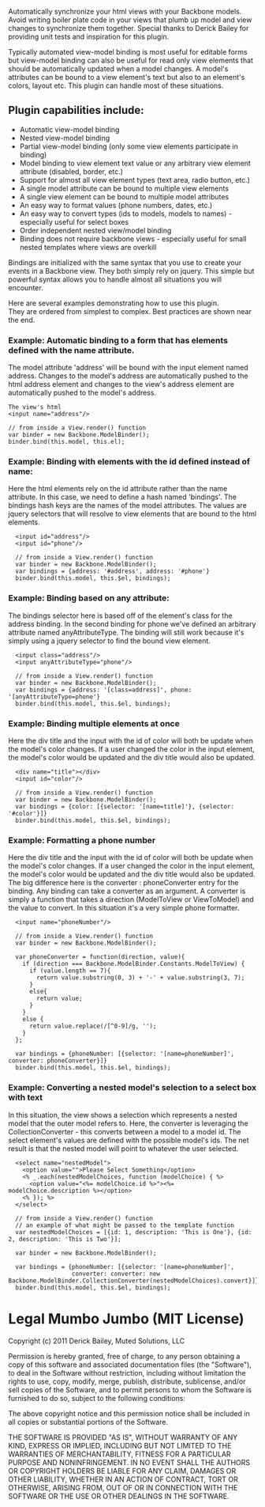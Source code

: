 Automatically synchronize your html views with your Backbone models.  Avoid writing boiler plate code in your views that plumb up model and view changes to synchronize them together.
Special thanks to Derick Bailey for providing unit tests and inspiration for this plugin.

Typically automated view-model binding is most useful for editable forms but view-model binding can also be useful for read only view elements that should be automatically updated when a model changes.  A model's attributes can be bound to a view element's text but also to an element's colors, layout etc.  This plugin can handle most of these situations.


## Plugin capabilities include:
* Automatic view-model binding
* Nested view-model binding
* Partial view-model binding (only some view elements participate in binding)
* Model binding to view element text value or any arbitrary view element attribute (disabled, border, etc.)
* Support for almost all view element types (text area, radio button, etc.)
* A single model attribute can be bound to multiple view elements
* A single view element can be bound to multiple model attributes
* An easy way to format values (phone numbers, dates, etc.)
* An easy way to convert types (ids to models, models to names) - especially useful for select boxes
* Order independent nested view/model binding
* Binding does not require backbone views - especially useful for small nested templates where views are overkill
  

Bindings are initialized with the same syntax that you use to create your events in a Backbone view.  They both simply rely on jquery.  This simple but powerful syntax allows you to handle almost all situations you will encounter.


Here are several examples demonstrating how to use this plugin.  
They are ordered from simplest to complex.  Best practices are shown near the end.


### Example:  Automatic binding to a form that has elements defined with the name attribute.
The model attribute 'address' will be bound with the input element named address.
Changes to the model's address are automatically pushed to the html address element and changes to the view's address element are automatically pushed to the model's address.

````
The view's html
<input name="address"/>

// from inside a View.render() function
var binder = new Backbone.ModelBinder();
binder.bind(this.model, this.el);
````


### Example: Binding with elements with the id defined instead of name:
Here the html elements rely on the id attribute rather than the name attribute.  In this case, we need to define a hash named 'bindings'.
The bindings hash keys are the names of the model attributes. The values are jquery selectors that will resolve to view elements that are bound to the html elements.

````
  <input id="address"/>
  <input id="phone"/>

  // from inside a View.render() function
  var binder = new Backbone.ModelBinder();
  var bindings = {address: '#address', address: '#phone'}
  binder.bind(this.model, this.$el, bindings);
````


### Example: Binding based on any attribute:
The bindings selector here is based off of the element's class for the address binding.
In the second binding for phone we've defined an arbitrary attribute named anyAttributeType.
The binding will still work because it's simply using a jquery selector to find the bound view element.

````
  <input class="address"/>
  <input anyAttributeType="phone"/>

  // from inside a View.render() function
  var binder = new Backbone.ModelBinder();
  var bindings = {address: '[class=address]', phone: '[anyAttributeType=phone'}
  binder.bind(this.model, this.$el, bindings);
````


### Example: Binding multiple elements at once
Here the div title and the input with the id of color will both be update when the model's color changes.
If a user changed the color in the input element, the model's color would be updated and the div title would also be updated.

````
  <div name="title"></div>
  <input id="color"/>

  // from inside a View.render() function
  var binder = new Backbone.ModelBinder();
  var bindings = {color: [{selector: '[name=title]'}, {selector: '#color'}]}
  binder.bind(this.model, this.$el, bindings);
````


### Example: Formatting a phone number
Here the div title and the input with the id of color will both be update when the model's color changes.
If a user changed the color in the input element, the model's color would be updated and the div title would also be updated.
The big difference here is the converter : phoneConverter entry for the binding.  Any binding can take a converter as an argument.
A converter is simply a function that takes a direction (ModelToView or ViewToModel) and the value to convert.
In this situation it's a very simple phone formatter.

````
  <input name="phoneNumber"/>

  // from inside a View.render() function
  var binder = new Backbone.ModelBinder();

  var phoneConverter = function(direction, value){
    if (direction === Backbone.ModelBinder.Constants.ModelToView) {
      if (value.length == 7){
        return value.substring(0, 3) + '-' + value.substring(3, 7);
      }
      else{
        return value;
      }
    }
    else {
      return value.replace(/[^0-9]/g, '');
    }
  };

  var bindings = {phoneNumber: [{selector: '[name=phoneNumber]', converter: phoneConverter}]}
  binder.bind(this.model, this.$el, bindings);
````


### Example: Converting a nested model's selection to a select box with text
In this situation, the view shows a selection which represents a nested model that the outer model refers to.
Here, the converter is leveraging the CollectionConverter - this converts between a model to a model id.
The select element's values are defined with the possible model's ids.  The net result is that the nested model will point to whatever the user selected.

````
  <select name="nestedModel">
    <option value="">Please Select Something</option>
    <% _.each(nestedModelChoices, function (modelChoice) { %>
      <option value="<%= modelChoice.id %>"><%= modelChoice.description %></option>
    <% }); %>
  </select>

  // from inside a View.render() function
  // an example of what might be passed to the template function
  var nestedModelChoices = [{id: 1, description: 'This is One'}, {id: 2, description: 'This is Two'}];

  var binder = new Backbone.ModelBinder();

  var bindings = {phoneNumber: [{selector: '[name=phoneNumber]',
                  converter: converter: new Backbone.ModelBinder.CollectionConverter(nestedModelChoices).convert}]}
  binder.bind(this.model, this.$el, bindings);
````




# Legal Mumbo Jumbo (MIT License)

Copyright (c) 2011 Derick Bailey, Muted Solutions, LLC

Permission is hereby granted, free of charge, to any person obtaining a copy
of this software and associated documentation files (the "Software"), to deal
in the Software without restriction, including without limitation the rights
to use, copy, modify, merge, publish, distribute, sublicense, and/or sell
copies of the Software, and to permit persons to whom the Software is
furnished to do so, subject to the following conditions:

The above copyright notice and this permission notice shall be included in
all copies or substantial portions of the Software.

THE SOFTWARE IS PROVIDED "AS IS", WITHOUT WARRANTY OF ANY KIND, EXPRESS OR
IMPLIED, INCLUDING BUT NOT LIMITED TO THE WARRANTIES OF MERCHANTABILITY,
FITNESS FOR A PARTICULAR PURPOSE AND NONINFRINGEMENT. IN NO EVENT SHALL THE
AUTHORS OR COPYRIGHT HOLDERS BE LIABLE FOR ANY CLAIM, DAMAGES OR OTHER
LIABILITY, WHETHER IN AN ACTION OF CONTRACT, TORT OR OTHERWISE, ARISING FROM,
OUT OF OR IN CONNECTION WITH THE SOFTWARE OR THE USE OR OTHER DEALINGS IN
THE SOFTWARE.